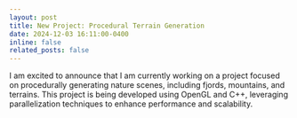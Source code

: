 ```yaml
---
layout: post
title: New Project: Procedural Terrain Generation
date: 2024-12-03 16:11:00-0400
inline: false
related_posts: false
---
```


I am excited to announce that I am currently working on a project focused on procedurally generating nature scenes, including fjords, mountains, and terrains. This project is being developed using OpenGL and C++, leveraging parallelization techniques to enhance performance and scalability.
